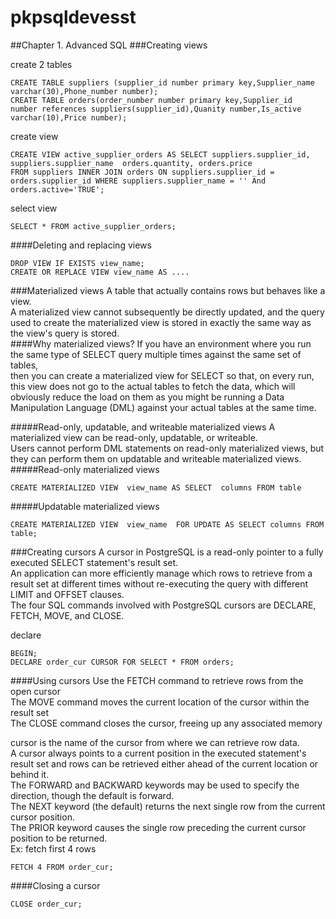 # pkpsqldevesst
##Chapter 1.  Advanced SQL
###Creating views

create 2 tables
```
CREATE TABLE suppliers (supplier_id number primary key,Supplier_name varchar(30),Phone_number number);
CREATE TABLE orders(order_number number primary key,Supplier_id  number references suppliers(supplier_id),Quanity number,Is_active varchar(10),Price number);
```
create view
```
CREATE VIEW active_supplier_orders AS SELECT suppliers.supplier_id, suppliers.supplier_name  orders.quantity, orders.price 
FROM suppliers INNER JOIN orders ON suppliers.supplier_id = orders.supplier_id WHERE suppliers.supplier_name = '' And orders.active='TRUE';
```
select view
```
SELECT * FROM active_supplier_orders;
```
####Deleting and replacing views
```
DROP VIEW IF EXISTS view_name;
CREATE OR REPLACE VIEW view_name AS ....
```



###Materialized views
A table that actually contains rows but behaves like a view.  
A materialized view cannot subsequently be directly updated, 
and the query used to create the materialized view is stored in exactly the same way as the view's query is stored.  
####Why materialized views?
If you have an environment where you run the same type of SELECT query multiple times against the same set of tables,  
then you can create a materialized view for SELECT so that, on every run, this view does not go to the actual tables to fetch the data, which will obviously reduce the load on them 
as you might be running a Data Manipulation Language (DML) against your actual tables at the same time. 

#####Read-only, updatable, and writeable materialized views
A materialized view can be read-only, updatable, or writeable.  
Users cannot perform DML statements on read-only materialized views, but they can perform them on updatable and writeable materialized views.  
#####Read-only materialized views
```
CREATE MATERIALIZED VIEW  view_name AS SELECT  columns FROM table
```
#####Updatable materialized views
```
CREATE MATERIALIZED VIEW  view_name  FOR UPDATE AS SELECT columns FROM table;
```


###Creating cursors
A cursor in PostgreSQL is a read-only pointer to a fully executed SELECT statement's result set.  
An application can more efficiently manage which rows to retrieve from a result set at different times without re-executing the query with different LIMIT and OFFSET clauses.  
The four SQL commands involved with PostgreSQL cursors are DECLARE, FETCH, MOVE, and CLOSE.  

declare
```
BEGIN;
DECLARE order_cur CURSOR FOR SELECT * FROM orders;
```
####Using cursors
Use the FETCH command to retrieve rows from the open cursor  
The MOVE command moves the current location of the cursor within the result set  
The CLOSE command closes the cursor, freeing up any associated memory  

cursor is the name of the cursor from where we can retrieve row data.  
A cursor always points to a current position in the executed statement's result set and rows can be retrieved either ahead of the current location or behind it.   
The FORWARD and BACKWARD keywords may be used to specify the direction, though the default is forward.  
The NEXT keyword (the default) returns the next single row from the current cursor position.  
The PRIOR keyword causes the single row preceding the current cursor position to be returned.  
Ex: fetch first 4 rows
```
FETCH 4 FROM order_cur;
```
####Closing a cursor
```
CLOSE order_cur;
```





